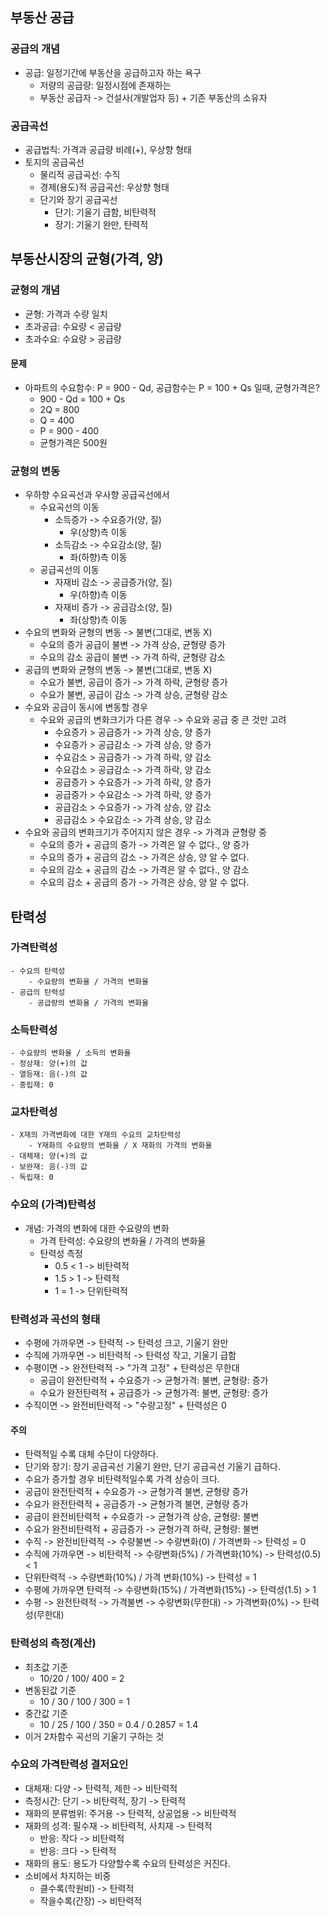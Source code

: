 ## 부동산 공급
### 공급의 개념
- 공급: 일정기간에 부동산을 공급하고자 하는 욕구
    - 저량의 공급량: 일정시점에 존재하는
    - 부동산 공급자 -> 건설사(개발업자 등) + 기존 부동산의 소유자
### 공급곡선
- 공급법칙: 가격과 공급량 비례(+), 우상향 형태
- 토지의 공급곡선 
    - 물리적 공급곡선: 수직
    - 경제(용도)적 공급곡선: 우상향 형태
    - 단기와 장기 공급곡선
        - 단기: 기울기 급함, 비탄력적
        - 장기: 기울기 완만, 탄력적

## 부동산시장의 균형(가격, 양)
### 균형의 개념
- 균형: 가격과 수량 일치
- 초과공급: 수요량 < 공급량
- 초과수요: 수요량 > 공급량
#### 문제
- 아파트의 수요함수: P = 900 - Qd, 공급함수는 P = 100 + Qs 일때, 균형가격은?
    - 900 - Qd = 100 + Qs
    - 2Q = 800
    - Q = 400
    - P = 900 - 400
    - 균형가격은 500원
### 균형의 변동
- 우하향 수요곡선과 우사향 공급곡선에서
    - 수요곡선의 이동
        - 소득증가 -> 수요증가(양, 질)
            - 우(상향)측 이동
        - 소득감소 -> 수요감소(양, 질)
            - 좌(하향)측 이동
    - 공급곡선의 이동
        - 자재비 감소 -> 공급증가(양, 질)
            - 우(하향)측 이동
        - 자재비 증가 -> 공급감소(양, 질)
            - 좌(상향)측 이동
- 수요의 변화와 균형의 변동 -> 불변(그대로, 변동 X)
    - 수요의 증가 공급이 불변 -> 가격 상승, 균형량 증가
    - 수요의 감소 공급이 불변 -> 가격 하락, 균형량 감소
- 공급의 변화와 균형의 변동 -> 불변(그대로, 변동 X)
    - 수요가 불변, 공급이 증가 -> 가격 하락, 균형량 증가
    - 수요가 불변, 공급이 감소 -> 가격 상승, 균형량 감소
- 수요와 공급이 동시에 변동할 경우
    - 수요와 공급의 변화크기가 다른 경우 -> 수요와 공급 중 큰 것만 고려
        - 수요증가 > 공급증가 -> 가격 상승, 양 증가
        - 수요증가 > 공급감소 -> 가격 상승, 양 증가
        - 수요감소 > 공급증가 -> 가격 하락, 양 감소
        - 수요감소 > 공급감소 -> 가격 하락, 양 감소
        - 공급증가 > 수요증가 -> 가격 하락, 양 증가
        - 공급증가 > 수요감소 -> 가격 하락, 양 증가
        - 공급감소 > 수요증가 -> 가격 상승, 양 감소
        - 공급감소 > 수요감소 -> 가격 상승, 양 감소
- 수요와 공급의 변화크기가 주어지지 않은 경우 -> 가격과 균형량 중
    - 수요의 증가 + 공급의 증가 -> 가격은 알 수 없다., 양 증가
    - 수요의 증가 + 공급의 감소 -> 가격은 상승, 양 알 수 없다.
    - 수요의 감소 + 공급의 감소 -> 가격은 알 수 없다., 양 감소
    - 수요의 감소 + 공급의 증가 -> 가격은 상승, 양 알 수 없다.

## 탄력성
### 가격탄력성
    - 수요의 탄력성
        - 수요량의 변화율 / 가격의 변화율
    - 공급의 탄력성
        - 공급량의 변화율 / 가격의 변화율
### 소득탄력성
    - 수요량의 변화율 / 소득의 변화율
    - 정상재: 양(+)의 값
    - 열등재: 음(-)의 값
    - 중립재: 0
### 교차탄력성
    - X재의 가격변화에 대한 Y재의 수요의 교차탄력성
        - Y재화의 수요량의 변화율 / X 재화의 가격의 변화율
    - 대체재: 양(+)의 값
    - 보완재: 음(-)의 값
    - 독립재: 0
### 수요의 (가격)탄력성
- 개념: 가격의 변화에 대한 수요량의 변화
    - 가격 탄력성: 수요량의 변화율 / 가격의 변화율
    - 탄력성 측정
        - 0.5 < 1 -> 비탄력적
        - 1.5 > 1 -> 탄력적
        - 1 = 1  -> 단위탄력적
### 탄력성과 곡선의 형태
- 수평에 가까우면 -> 탄력적 -> 탄력성 크고, 기울기 완만
- 수직에 가까우면 -> 비탄력적 -> 탄력성 작고, 기울기 급함
- 수평이면 -> 완전탄력적 -> "가격 고정" + 탄력성은 무한대
    - 공급이 완전탄력적 + 수요증가 -> 균형가격: 불변, 균형량: 증가
    - 수요가 완전탄력적 + 공급증가 -> 균형가격: 불변, 균형량: 증가
- 수직이면 -> 완전비탄력적 -> "수량고정" + 탄력성은 0
#### 주의
- 탄력적일 수록 대체 수단이 다양하다.
- 단기와 장기: 장기 공급곡선 기울기 완만, 단기 공급곡선 기울기 급하다.
- 수요가 증가할 경우 비탄력적일수록 가격 상승이 크다.
- 공급이 완전탄력적 + 수요증가 -> 균형가격 불변, 균형량 증가
- 수요가 완전탄력적 + 공급증가 -> 균형가격 불면, 균형량 증가
- 공급이 완전비탄력적 + 수요증가 -> 균형가격 상승, 균형량: 불변
- 수요가 완전비탄력적 + 공급증가 -> 균형가격 하략, 균형량: 불변
- 수직 -> 완전비탄력적 -> 수량불변 -> 수량변화(0) / 가격변화 -> 탄력성 = 0
- 수직에 가까우면 -> 비탄력적 -> 수량변화(5%) / 가격변화(10%) -> 탄력성(0.5) < 1
- 단위탄력적 -> 수량변화(10%) / 가격 변화(10%) -> 탄력성 = 1
- 수평에 가까우면 탄력적 -> 수량변화(15%) / 가격변화(15%) -> 탄력성(1.5) > 1
- 수평 -> 완전탄력적 -> 가격불변 -> 수량변화(무한대) -> 가격변화(0%) -> 탄력성(무한대)
### 탄력성의 측정(계산)
- 최초값 기준
    - 10/20 / 100/ 400 = 2
- 변동된값 기준
    - 10 / 30 / 100 / 300 = 1
- 중간값 기준
    - 10 / 25 / 100 / 350 = 0.4 / 0.2857 = 1.4
- 이거 2차함수 곡선의 기울기 구하는 것
### 수요의 가격탄력성 결저요인
- 대체재: 다양 -> 탄력적, 제한 -> 비탄력적
- 측정시간: 단기 -> 비탄력적, 장기 -> 탄력적
- 재화의 분류범위: 주거용 -> 탄력적, 상공업용 -> 비탄력적
- 재화의 성격: 필수재 -> 비탄력적, 사치재 -> 탄력적
    - 반응: 작다 -> 비탄력적
    - 반응: 크다 -> 탄력적
- 재화의 용도: 용도가 다양할수록 수요의 탄력성은 커진다.
- 소비에서 차지하는 비중
    - 클수록(학원비) -> 탄력적
    - 작을수록(간장) -> 비탄력적